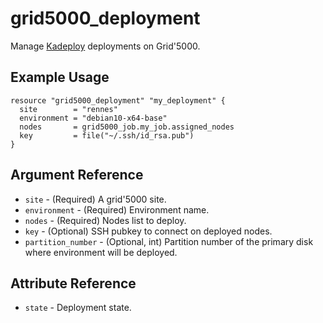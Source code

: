 # grid5000_deployment

Manage [Kadeploy](http://kadeploy3.gforge.inria.fr) deployments on Grid'5000.

## Example Usage

```hcl
resource "grid5000_deployment" "my_deployment" {
  site        = "rennes"
  environment = "debian10-x64-base"
  nodes       = grid5000_job.my_job.assigned_nodes
  key         = file("~/.ssh/id_rsa.pub")
}
```

## Argument Reference

* `site` - (Required) A grid'5000 site.
* `environment` - (Required) Environment name.
* `nodes` - (Required) Nodes list to deploy.
* `key` - (Optional) SSH pubkey to connect on deployed nodes.
* `partition_number` - (Optional, int) Partition number of the primary disk where environment will be deployed.

## Attribute Reference

* `state` - Deployment state.